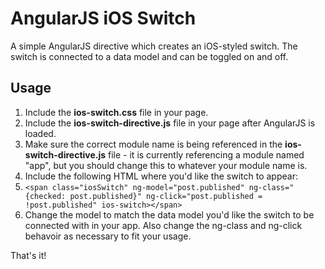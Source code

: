 # AngularJS iOS Switch

A simple AngularJS directive which creates an iOS-styled switch. The switch is connected to a data model and can be toggled on and off.

## Usage

1. Include the **ios-switch.css** file in your page.
2. Include the **ios-switch-directive.js** file in your page after AngularJS is loaded.
3. Make sure the correct module name is being referenced in the **ios-switch-directive.js** file - it is currently referencing a module named "app", but you should change this to whatever your module name is.
4. Include the following HTML where you'd like the switch to appear: 
  5. ```<span class="iosSwitch" ng-model="post.published" ng-class="{checked: post.published}" ng-click="post.published = !post.published" ios-switch></span>```
6.  Change the model to match the data model you'd like the switch to be connected with in your app. Also change the ng-class and ng-click behavoir as necessary to fit your usage.

That's it!
